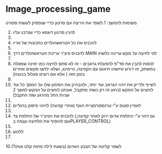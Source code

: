 # Image_processing_game

משימות להמשך:
1.לשפר את הריצה עם סרטון כדיי שנפסיק לעשות ספורט

2. להכין סרטון דוגמא כדיי שנדבג עליו
3. 
4. להכניס את כל הטראשהולדים כתכונות של מריו
5. 
6. להכניס פיצ'ר עריכת הטראשהולדים דרך MAIN לפי לחיצה על מקש עריכה כלשהו
7. 
8. לנסות להבין את סד"פ להפעלת גראבים - זה לא סתם לחיצה כמו ימינה שמאלה במשחק, זה דורש איזשהו תיאום עם הקפיצה, טיימינג, ושלא ילחצו מקשים אחרים בזמן הזה ( אלא אם רוצים פעלול בכוונה)
9. 
10. לשייף ולדייק את זיהוי הגראב עוד יותר, ולהבהיק את הסימון שלו על המסך כל עוד לוחצים על המקש (כרגע זה רק כשזה מתקבל, ואנחנו לוחצים על המקש למשך 2 שניות החל מהרגע שזה התקבל)
11. 
12.  לאפיין סטופ ע"י טרנספורמציית האף (אחרי קפיצה) לזיהוי פיסוק ברגליים
13.  
14.  להכניס את הפיצ'ר של החלפת צד (גם זיהוי ע"י החלפת אדום ירוק לאחר קפיצה, וגם להוסיף את הלחיצה עצמה בPLAYER_CONTROL)
15.  
16.  ללטש
17.  
10.לשפר קליטה של הצבע האדום (בשעת לילה פחות קלט אותו?)
